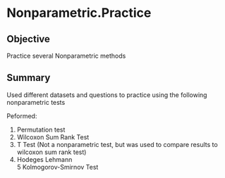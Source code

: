 # Nonparametric.Practice

## Objective
Practice several Nonparametric methods

## Summary
Used different datasets and questions to practice using the following nonparametric tests

Peformed:
1. Permutation test
2. Wilcoxon Sum Rank Test
3. T Test (Not a nonparametric test, but was used to compare results to wilcoxon sum rank test) 
4. Hodeges Lehmann  
5 Kolmogorov-Smirnov Test
